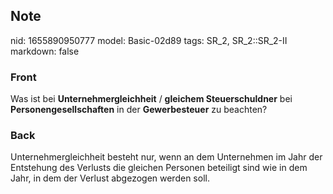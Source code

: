 ## Note
nid: 1655890950777
model: Basic-02d89
tags: SR_2, SR_2::SR_2-II
markdown: false

### Front
Was ist bei <b>Unternehmergleichheit</b> / <b>gleichem
Steuerschuldner</b> bei <b>Personengesellschaften</b> in der
<b>Gewerbesteuer</b> zu beachten?

### Back
Unternehmergleichheit besteht nur, wenn an dem Unternehmen im Jahr der Entstehung des Verlusts die gleichen Personen beteiligt sind wie in dem Jahr, in dem der Verlust abgezogen werden soll.
